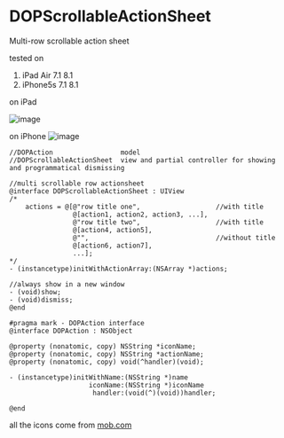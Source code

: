 DOPScrollableActionSheet
========================

Multi-row scrollable action sheet

tested on 

1. iPad Air 7.1 8.1
2. iPhone5s 7.1 8.1


on iPad

![image](https://github.com/dopcn/DOPScrollableActionSheet/blob/master/images/sample_ipad.gif)

on iPhone
![image](https://github.com/dopcn/DOPScrollableActionSheet/blob/master/images/sample_iphone.gif)

```objc
//DOPAction                 model
//DOPScrollableActionSheet  view and partial controller for showing and programmatical dismissing

//multi scrollable row actionsheet
@interface DOPScrollableActionSheet : UIView
/*
    actions = @[@"row title one",                   //with title
                @[action1, action2, action3, ...],
                @"row title two",                   //with title
                @[action4, action5],
                @"",                                //without title
                @[action6, action7],
                ...];
*/
- (instancetype)initWithActionArray:(NSArray *)actions;

//always show in a new window
- (void)show;
- (void)dismiss;
@end

#pragma mark - DOPAction interface
@interface DOPAction : NSObject

@property (nonatomic, copy) NSString *iconName;
@property (nonatomic, copy) NSString *actionName;
@property (nonatomic, copy) void(^handler)(void);

- (instancetype)initWithName:(NSString *)name
                    iconName:(NSString *)iconName
                     handler:(void(^)(void))handler;

@end
```

all the icons come from [mob.com](http:mob.com)
